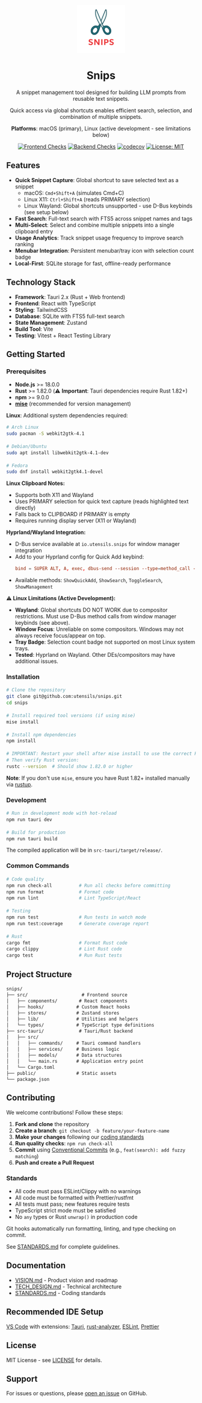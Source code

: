 <div align="center">
  <img src="src-tauri/icons/128x128@2x.png" alt="Snips Logo" width="128" height="128">

# Snips

A snippet management tool designed for building LLM prompts from reusable text snippets.

Quick access via global shortcuts enables efficient search, selection, and combination of multiple snippets.

**Platforms**: macOS (primary), Linux (active development - see limitations below)

[![Frontend Checks](https://github.com/utensils/snips/actions/workflows/frontend-checks.yml/badge.svg)](https://github.com/utensils/snips/actions/workflows/frontend-checks.yml)
[![Backend Checks](https://github.com/utensils/snips/actions/workflows/backend-checks.yml/badge.svg)](https://github.com/utensils/snips/actions/workflows/backend-checks.yml)
[![codecov](https://codecov.io/gh/utensils/snips/graph/badge.svg)](https://codecov.io/gh/utensils/snips)
[![License: MIT](https://img.shields.io/badge/License-MIT-yellow.svg)](https://opensource.org/licenses/MIT)

</div>

## Features

- **Quick Snippet Capture**: Global shortcut to save selected text as a snippet
  - macOS: `Cmd+Shift+A` (simulates Cmd+C)
  - Linux X11: `Ctrl+Shift+A` (reads PRIMARY selection)
  - Linux Wayland: Global shortcuts unsupported - use D-Bus keybinds (see setup below)
- **Fast Search**: Full-text search with FTS5 across snippet names and tags
- **Multi-Select**: Select and combine multiple snippets into a single clipboard entry
- **Usage Analytics**: Track snippet usage frequency to improve search ranking
- **Menubar Integration**: Persistent menubar/tray icon with selection count badge
- **Local-First**: SQLite storage for fast, offline-ready performance

## Technology Stack

- **Framework**: Tauri 2.x (Rust + Web frontend)
- **Frontend**: React with TypeScript
- **Styling**: TailwindCSS
- **Database**: SQLite with FTS5 full-text search
- **State Management**: Zustand
- **Build Tool**: Vite
- **Testing**: Vitest + React Testing Library

## Getting Started

### Prerequisites

- **Node.js** >= 18.0.0
- **Rust** >= 1.82.0 (⚠️ **Important**: Tauri dependencies require Rust 1.82+)
- **npm** >= 9.0.0
- **[mise](https://mise.jdx.dev/)** (recommended for version management)

**Linux**: Additional system dependencies required:

```bash
# Arch Linux
sudo pacman -S webkit2gtk-4.1

# Debian/Ubuntu
sudo apt install libwebkit2gtk-4.1-dev

# Fedora
sudo dnf install webkit2gtk4.1-devel
```

**Linux Clipboard Notes:**

- Supports both X11 and Wayland
- Uses PRIMARY selection for quick text capture (reads highlighted text directly)
- Falls back to CLIPBOARD if PRIMARY is empty
- Requires running display server (X11 or Wayland)

**Hyprland/Wayland Integration:**

- D-Bus service available at `io.utensils.snips` for window manager integration
- Add to your Hyprland config for Quick Add keybind:
  ```conf
  bind = SUPER ALT, A, exec, dbus-send --session --type=method_call --dest=io.utensils.snips /io/utensils/snips io.utensils.snips.ShowQuickAdd
  ```
- Available methods: `ShowQuickAdd`, `ShowSearch`, `ToggleSearch`, `ShowManagement`

**⚠️ Linux Limitations (Active Development):**

- **Wayland**: Global shortcuts DO NOT WORK due to compositor restrictions. Must use D-Bus method calls from window manager keybinds (see above).
- **Window Focus**: Unreliable on some compositors. Windows may not always receive focus/appear on top.
- **Tray Badge**: Selection count badge not supported on most Linux system trays.
- **Tested**: Hyprland on Wayland. Other DEs/compositors may have additional issues.

### Installation

```bash
# Clone the repository
git clone git@github.com:utensils/snips.git
cd snips

# Install required tool versions (if using mise)
mise install

# Install npm dependencies
npm install

# IMPORTANT: Restart your shell after mise install to use the correct Rust version
# Then verify Rust version:
rustc --version  # Should show 1.82.0 or higher
```

**Note**: If you don't use `mise`, ensure you have Rust 1.82+ installed manually via [rustup](https://rustup.rs/).

### Development

```bash
# Run in development mode with hot-reload
npm run tauri dev

# Build for production
npm run tauri build
```

The compiled application will be in `src-tauri/target/release/`.

### Common Commands

```bash
# Code quality
npm run check-all          # Run all checks before committing
npm run format             # Format code
npm run lint               # Lint TypeScript/React

# Testing
npm run test               # Run tests in watch mode
npm run test:coverage      # Generate coverage report

# Rust
cargo fmt                  # Format Rust code
cargo clippy               # Lint Rust code
cargo test                 # Run Rust tests
```

## Project Structure

```
snips/
├── src/                    # Frontend source
│   ├── components/        # React components
│   ├── hooks/            # Custom React hooks
│   ├── stores/           # Zustand stores
│   ├── lib/              # Utilities and helpers
│   └── types/            # TypeScript type definitions
├── src-tauri/             # Tauri/Rust backend
│   ├── src/
│   │   ├── commands/     # Tauri command handlers
│   │   ├── services/     # Business logic
│   │   ├── models/       # Data structures
│   │   └── main.rs       # Application entry point
│   └── Cargo.toml
├── public/               # Static assets
└── package.json

```

## Contributing

We welcome contributions! Follow these steps:

1. **Fork and clone** the repository
2. **Create a branch**: `git checkout -b feature/your-feature-name`
3. **Make your changes** following our [coding standards](STANDARDS.md)
4. **Run quality checks**: `npm run check-all`
5. **Commit** using [Conventional Commits](https://www.conventionalcommits.org/) (e.g., `feat(search): add fuzzy matching`)
6. **Push and create a Pull Request**

### Standards

- All code must pass ESLint/Clippy with no warnings
- All code must be formatted with Prettier/rustfmt
- All tests must pass; new features require tests
- TypeScript strict mode must be satisfied
- No `any` types or Rust `unwrap()` in production code

Git hooks automatically run formatting, linting, and type checking on commit.

See [STANDARDS.md](STANDARDS.md) for complete guidelines.

## Documentation

- [VISION.md](VISION.md) - Product vision and roadmap
- [TECH_DESIGN.md](TECH_DESIGN.md) - Technical architecture
- [STANDARDS.md](STANDARDS.md) - Coding standards

## Recommended IDE Setup

[VS Code](https://code.visualstudio.com/) with extensions: [Tauri](https://marketplace.visualstudio.com/items?itemName=tauri-apps.tauri-vscode), [rust-analyzer](https://marketplace.visualstudio.com/items?itemName=rust-lang.rust-analyzer), [ESLint](https://marketplace.visualstudio.com/items?itemName=dbaeumer.vscode-eslint), [Prettier](https://marketplace.visualstudio.com/items?itemName=esbenp.prettier-vscode)

## License

MIT License - see [LICENSE](LICENSE) for details.

## Support

For issues or questions, please [open an issue](../../issues) on GitHub.

